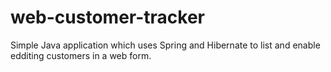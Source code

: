 # web-customer-tracker
Simple Java application which uses Spring and Hibernate to list and enable edditing customers in a web form.
